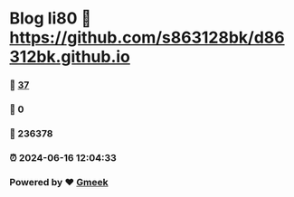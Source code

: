 # Blog li80 :link: https://github.com/s863128bk/d86312bk.github.io 
### :page_facing_up: [37](https://github.com/s863128bk/d86312bk.github.io/tag.html) 
### :speech_balloon: 0 
### :hibiscus: 236378 
### :alarm_clock: 2024-06-16 12:04:33 
### Powered by :heart: [Gmeek](https://github.com/Meekdai/Gmeek)
